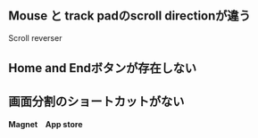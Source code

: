 ## Mouse と track padのscroll directionが違う

Scroll reverser

## Home and Endボタンが存在しない

## 画面分割のショートカットがない

**Magnet　App store**
